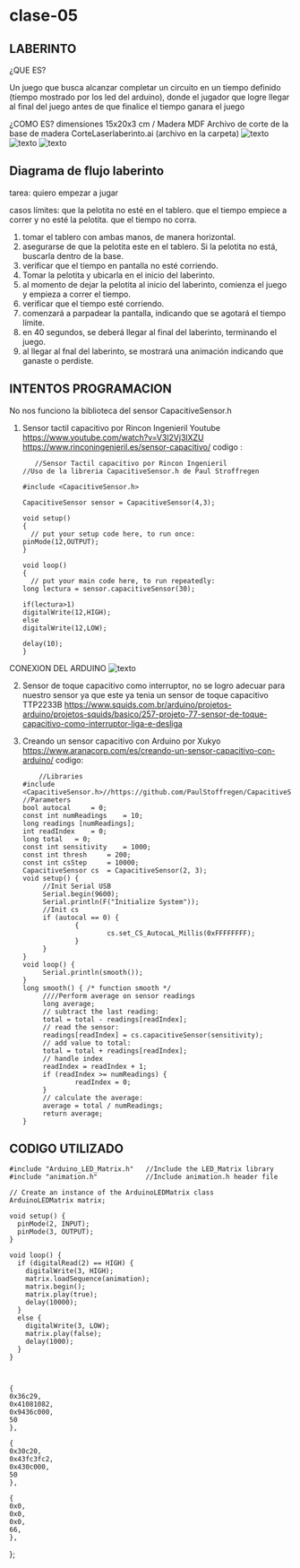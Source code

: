 # clase-05
## LABERINTO

¿QUE ES?

Un juego que busca alcanzar completar un circuito en un tiempo definido (tiempo mostrado por los led del arduino), donde  el jugador que logre llegar al final del juego antes de que finalice el tiempo ganara el juego

¿COMO ES?
dimensiones 15x20x3 cm / Madera MDF
Archivo de corte de la base de madera 
CorteLaserlaberinto.ai  (archivo en la carpeta)
![texto](./cortelaser.png)
![texto](./laberinto.JPG)
![texto](./ConexionesLaberinto.jpeg)

## Diagrama de flujo laberinto

tarea: quiero empezar a jugar 


casos límites:
que la pelotita no esté en el tablero.
que el tiempo empiece a correr y no esté la pelotita.
que el tiempo no corra.


 1. tomar el tablero con ambas manos, de manera horizontal.
 2. asegurarse de que la pelotita este en el tablero. Si la pelotita no está, buscarla dentro de la base.
 3. verificar que el tiempo en pantalla no esté corriendo.
 4. Tomar la pelotita y ubicarla en el inicio del laberinto.
 5. al momento de dejar la pelotita al inicio del laberinto, comienza el juego y empieza a correr el tiempo.
 6. verificar que el tiempo esté corriendo.
 7. comenzará a parpadear la pantalla, indicando que se agotará el tiempo límite.
 8. en 40 segundos, se deberá llegar al final del laberinto, terminando el juego.
 9. al llegar al fnal del laberinto, se mostrará una animación indicando que ganaste o perdiste.

## INTENTOS PROGRAMACION 

No nos funciono la biblioteca del sensor CapacitiveSensor.h
1. Sensor tactil capacitivo por Rincon Ingenieril Youtube https://www.youtube.com/watch?v=V3l2Vj3lXZU
   https://www.rinconingenieril.es/sensor-capacitivo/
   codigo :

          //Sensor Tactil capacitivo por Rincon Ingenieril
       //Uso de la libreria CapacitiveSensor.h de Paul Stroffregen
       
       #include <CapacitiveSensor.h>
       
       CapacitiveSensor sensor = CapacitiveSensor(4,3);
       
       void setup() 
       {
         // put your setup code here, to run once:
       pinMode(12,OUTPUT);
       }
       
       void loop() 
       {
         // put your main code here, to run repeatedly:
       long lectura = sensor.capacitiveSensor(30);
       
       if(lectura>1)
       digitalWrite(12,HIGH);
       else
       digitalWrite(12,LOW);
       
       delay(10);
       }


CONEXION DEL ARDUINO
![texto](./intento1sensor.jpg)

2. Sensor de toque capacitivo como interruptor, no se logro adecuar para nuestro sensor ya que este ya tenia un sensor de toque capacitivo TTP2233B https://www.squids.com.br/arduino/projetos-arduino/projetos-squids/basico/257-projeto-77-sensor-de-toque-capacitivo-como-interruptor-liga-e-desliga

3. Creando un sensor capacitivo con Arduino por Xukyo https://www.aranacorp.com/es/creando-un-sensor-capacitivo-con-arduino/
   codigo:

   
           //Libraries
       #include <CapacitiveSensor.h>//https://github.com/PaulStoffregen/CapacitiveSensor
       //Parameters
       bool autocal 	= 0;
       const int numReadings 	= 10;
       long readings [numReadings];
       int readIndex 	= 0;
       long total 	= 0;
       const int sensitivity 	= 1000;
       const int thresh 	= 200;
       const int csStep 	= 10000;
       CapacitiveSensor cs 	= CapacitiveSensor(2, 3);
       void setup() {
        	//Init Serial USB
        	Serial.begin(9600);
        	Serial.println(F("Initialize System"));
        	//Init cs
        	if (autocal == 0) {
        			{
        					cs.set_CS_AutocaL_Millis(0xFFFFFFFF);
        			}
        	}
       }
       void loop() {
        	Serial.println(smooth());
       }
       long smooth() { /* function smooth */
        	////Perform average on sensor readings
        	long average;
        	// subtract the last reading:
        	total = total - readings[readIndex];
        	// read the sensor:
        	readings[readIndex] = cs.capacitiveSensor(sensitivity);
        	// add value to total:
        	total = total + readings[readIndex];
        	// handle index
        	readIndex = readIndex + 1;
        	if (readIndex >= numReadings) {
        			readIndex = 0;
        	}
        	// calculate the average:
        	average = total / numReadings;
        	return average;
       }

## CODIGO UTILIZADO 


    #include "Arduino_LED_Matrix.h"   //Include the LED_Matrix library
    #include "animation.h"            //Include animation.h header file

    // Create an instance of the ArduinoLEDMatrix class
    ArduinoLEDMatrix matrix;  
    
    void setup() {
      pinMode(2, INPUT);
      pinMode(3, OUTPUT);
    }
    
    void loop() {
      if (digitalRead(2) == HIGH) {
        digitalWrite(3, HIGH);
        matrix.loadSequence(animation);
        matrix.begin();
        matrix.play(true);
        delay(10000);
      }
      else {
        digitalWrite(3, LOW);
        matrix.play(false);
        delay(1000);
      }
    }



    {
    0x36c29,
    0x41081082,
    0x9436c000,
    50
    },

    {
    0x30c20,
    0x43fc3fc2,
    0x430c000,
    50
    },

    {
    0x0,
    0x0,
    0x0,
    66,
    },
};
